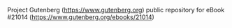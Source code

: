 Project Gutenberg (https://www.gutenberg.org) public repository for eBook #21014 (https://www.gutenberg.org/ebooks/21014)

